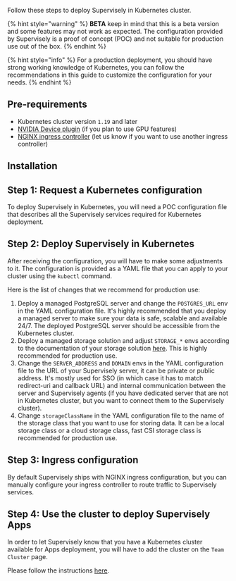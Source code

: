 Follow these steps to deploy Supervisely in Kubernetes cluster.

{% hint style="warning" %}
**BETA** keep in mind that this is a beta version and some features may not work as expected.
The configuration provided by Supervisely is a proof of concept (POC) and not suitable for production use out of the box.
{% endhint %}

{% hint style="info" %}
For a production deployment, you should have strong working knowledge of Kubernetes, you can follow the recommendations in this guide to customize the configuration for your needs.
{% endhint %}

## Pre-requirements

- Kubernetes cluster version `1.19` and later
- [NVIDIA Device plugin](https://github.com/NVIDIA/k8s-device-plugin) (if you plan to use GPU features)
- [NGINX ingress controller](https://kubernetes.github.io/ingress-nginx/deploy/) (let us know if you want to use another ingress controller)

## Installation

## Step 1: Request a Kubernetes configuration
To deploy Supervisely in Kubernetes, you will need a POC configuration file that describes all the Supervisely services required for Kubernetes deployment.

## Step 2: Deploy Supervisely in Kubernetes
After receiving the configuration, you will have to make some adjustments to it. The configuration is provided as a YAML file that you can apply to your cluster using the `kubectl` command.

Here is the list of changes that we recommend for production use:

1) Deploy a managed PostgreSQL server and change the `POSTGRES_URL` env in the YAML configuration file.
It's highly recommended that you deploy a managed server to make sure your data is safe, scalable and available 24/7.
The deployed PostgreSQL server should be accessible from the Kubernetes cluster.
2) Deploy a managed storage solution and adjust `STORAGE_*` envs according to the documentation of your storage solution [here](https://docs.supervisely.com/enterprise-edition/advanced-tuning/s3).
This is highly recommended for production use.
3) Change the `SERVER_ADDRESS` and `DOMAIN` envs in the YAML configuration file to the URL of your Supervisely server, it can be private or public address.
It's mostly used for SSO (in which case it has to match redirect-uri and callback URL) and internal communication between the server and Supervisely agents (if you have dedicated server that are not in Kubernetes cluster, but you want to connect them to the Supervisely cluster).
4) Change `storageClassName` in the YAML configuration file to the name of the storage class that you want to use for storing data. It can be a local storage class or a cloud storage class, fast CSI storage class is recommended for production use.

## Step 3: Ingress configuration
By default Supervisely ships with NGINX ingress configuration, but you can manually configure your ingress controller to route traffic to Supervisely services.

## Step 4: Use the cluster to deploy Supervisely Apps
In order to let Supervisely know that you have a Kubernetes cluster available for Apps deployment, you will have to add the cluster on the `Team Cluster` page.

Please follow the instructions [here](agent.md).